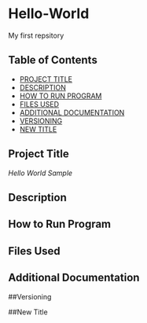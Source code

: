 # Hello-World
My first repsitory

## Table of Contents

- [PROJECT TITLE](#Project-Title)
- [DESCRIPTION](#Description)
- [HOW TO RUN PROGRAM](#How-to-Run-Program)
- [FILES USED](#Files-Used)
- [ADDITIONAL DOCUMENTATION](#Additional-Documentation)
- [VERSIONING](#Versioning)
- [NEW TITLE](#New-Title)

## Project Title
*Hello World Sample*

## Description

## How to Run Program

## Files Used

## Additional Documentation

##Versioning

##New Title

